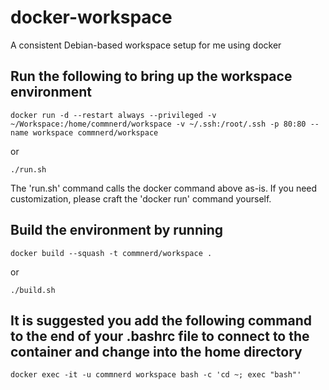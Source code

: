 # docker-workspace
A consistent Debian-based workspace setup for me using docker

## Run the following to bring up the workspace environment
`docker run -d --restart always --privileged -v ~/Workspace:/home/commnerd/workspace -v ~/.ssh:/root/.ssh -p 80:80 --name workspace commnerd/workspace`

or

`./run.sh`

The 'run.sh' command calls the docker command above as-is.  If you need customization, please craft the 'docker run' command yourself.


## Build the environment by running
`docker build --squash -t commnerd/workspace .`

or 

`./build.sh`


## It is suggested you add the following command to the end of your .bashrc file to connect to the container and change into the home directory

`docker exec -it -u commnerd workspace bash -c 'cd ~; exec "bash"'`
